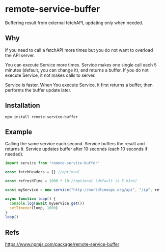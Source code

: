 # remote-service-buffer

Buffering result from external fetchAPI, updating only when needed.

## Why

If you need to call a fetchAPI more times but you do not want to overload the API server.

You can execute Service more times. Service makes one single call each 5 minutes (default, you can change it), and returns a buffer.
If you do not execute Service, it not makes calls to server.

Service is faster. When You execute Service, it first returns a buffer, then performs the buffer update later.

## Installation

```npm
npm install remote-service-buffer
```

## Example

Calling the same service each second. Service buffers the result and returns it. Service updates buffer after 10 seconds (each 10 seconds if needed).

```js
import service from "remote-service-buffer"

const fetchHeaders = {} //optional

const refreshTime = 1000 * 10 //optional (default is 5 mins)

const myService = new service("http://worldtimeapi.org/api", "/ip", refreshTime, fetchHeaders)

async function loop() {
  console.log(await myService.get())
  setTimeout(loop, 1000)
}
loop()
```

## Refs

https://www.npmjs.com/package/remote-service-buffer
